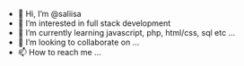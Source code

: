 - 👋 Hi, I’m @saliisa
- 👀 I’m interested in full stack development
- 🌱 I’m currently learning javascript, php, html/css, sql etc ...
- 💞️ I’m looking to collaborate on ...
- 📫 How to reach me ...

<!---
saliisa/saliisa is a ✨ special ✨ repository because its `README.md` (this file) appears on your GitHub profile.
You can click the Preview link to take a look at your changes.
--->
